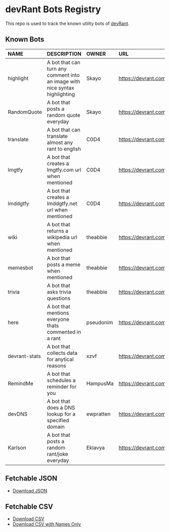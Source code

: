 # devRant Bots Registry

This repo is used to track the known utility bots of [devRant](https://www.devRant.com).


## Known Bots

| NAME           | DESCRIPTION                                                                     | OWNER       | URL                                     |
| :------------- | :-----------------------------------------------------------------------------  | :---------- | :-------------------------------------  |
|  highlight     | A bot that can turn any comment into an image with nice syntax highlighting     | Skayo       | https://devrant.com/users/highlight     |
|  RandomQuote   | A bot that posts a random quote everyday                                        | Skayo       | https://devrant.com/users/RandomQuote   |
|  translate     | A bot that can translate almost any rant to english                             | C0D4        | https://devrant.com/users/translate     |
|  lmgtfy        | A bot that creates a lmgtfy.com url when mentioned                              | C0D4        | https://devrant.com/users/lmgtfy        |
|  lmddgtfy      | A bot that creates a lmddgtfy.net url when mentioned                            | C0D4        | https://devrant.com/users/lmddgtfy      |
|  wiki          | A bot that returns a wikipedia url when mentioned                               | theabbie    | https://devrant.com/users/wiki          |
|  memesbot      | A bot that posts a meme when mentioned                                          | theabbie    | https://devrant.com/users/memesbot      |
|  trivia        | A bot that asks trivia questions                                                | theabbie    | https://devrant.com/users/trivia        |
|  here          | A bot that mentions everyone thats commented in a rant                          | pseudonim   | https://devrant.com/users/here          |
|  devrant-stats | A bot that collects data for anytical reasons                                   | xzvf        | https://devrant.com/users/devrant-stats |
|  RemindMe      | A bot that schedules a reminder for you                                         | HampusMa    | https://devrant.com/users/RemindMe      |
|  devDNS        | A bot that does a DNS lookup for a specified domain                             | ewpratten   | https://devrant.com/users/devDNS        |
|  Karlson       | A bot that posts a random rant/joke everyday                                                                | Eklavya     | https://devrant.com/users/Karlson       |



## Fetchable JSON

- [Download JSON](bots.json)

## Fetchable CSV

- [Download CSV](bots.csv)
- [Download CSV with Names Only](https://gist.github.com/C0D4-101/f1a50ad4ecf0730550acf8d5d383f63f)

